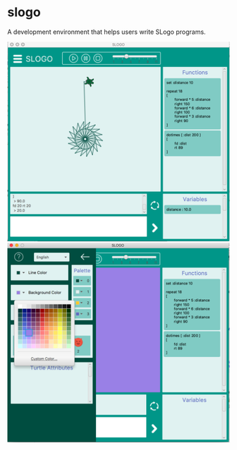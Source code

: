 # slogo

A development environment that helps users write SLogo programs.

![](snippet/snip_1.png)
![](snippet/snip_2.png)
